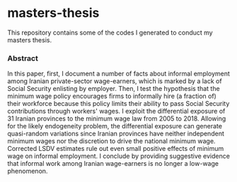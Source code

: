 # masters-thesis
This repository contains some of the codes I generated to conduct my masters thesis.

### Abstract
In this paper, first, I document a number of facts about informal employment among Iranian private-sector wage-earners, which is marked by a lack of Social Security enlisting by employer. Then, I test the hypothesis that the minimum wage policy encourages firms to informally hire (a fraction of) their workforce because this policy limits their ability to pass Social Security contributions through workers' wages. I exploit the differential exposure of 31 Iranian provinces to the minimum wage law from 2005 to 2018. Allowing for the likely endogeneity problem, the differential exposure can generate quasi-random variations since Iranian provinces have neither independent minimum wages nor the discretion to drive the national minimum wage. Corrected LSDV estimates rule out even small positive effects of minimum wage on informal employment. I conclude by providing suggestive evidence that informal work among Iranian wage-earners is no longer a low-wage phenomenon.
